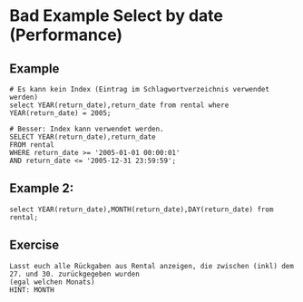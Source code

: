 # Bad Example Select by date (Performance) 

## Example 

```
# Es kann kein Index (Eintrag im Schlagwortverzeichnis verwendet werden) 
select YEAR(return_date),return_date from rental where YEAR(return_date) = 2005;

# Besser: Index kann verwendet werden.
SELECT YEAR(return_date),return_date 
FROM rental 
WHERE return_date >= '2005-01-01 00:00:01' 
AND return_date <= '2005-12-31 23:59:59';
```

## Example 2:

```
select YEAR(return_date),MONTH(return_date),DAY(return_date) from rental; 
```

## Exercise 

```
Lasst euch alle Rückgaben aus Rental anzeigen, die zwischen (inkl) dem 27. und 30. zurückgegeben wurden 
(egal welchen Monats) 
HINT: MONTH 
```
